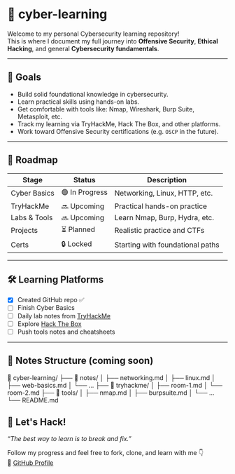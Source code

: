 # 🧠 cyber-learning

Welcome to my personal Cybersecurity learning repository!  
This is where I document my full journey into **Offensive Security**, **Ethical Hacking**, and general **Cybersecurity fundamentals**.

---

## 📍 Goals

- Build solid foundational knowledge in cybersecurity.
- Learn practical skills using hands-on labs.
- Get comfortable with tools like: Nmap, Wireshark, Burp Suite, Metasploit, etc.
- Track my learning via TryHackMe, Hack The Box, and other platforms.
- Work toward Offensive Security certifications (e.g. `OSCP` in the future).

---

## 🧭 Roadmap

| Stage        | Status | Description |
|--------------|--------|-------------|
| Cyber Basics | 🟢 In Progress | Networking, Linux, HTTP, etc. |
| TryHackMe    | 🔜 Upcoming | Practical hands-on practice |
| Labs & Tools | 🔜 Upcoming | Learn Nmap, Burp, Hydra, etc. |
| Projects     | ⏳ Planned | Realistic practice and CTFs |
| Certs        | 🔒 Locked | Starting with foundational paths |

---

## 🛠️ Learning Platforms

- [x] Created GitHub repo ✅  
- [ ] Finish Cyber Basics  
- [ ] Daily lab notes from [TryHackMe](https://tryhackme.com/)  
- [ ] Explore [Hack The Box](https://www.hackthebox.com/)  
- [ ] Push tools notes and cheatsheets

---

## 🔖 Notes Structure (coming soon)

📂 cyber-learning/
├── 📁 notes/
│ ├── networking.md
│ ├── linux.md
│ ├── web-basics.md
│ └── ...
├── 📁 tryhackme/
│ ├── room-1.md
│ └── room-2.md
├── 📁 tools/
│ ├── nmap.md
│ ├── burpsuite.md
│ └── ...
└── README.md


## 🚀 Let's Hack!

_“The best way to learn is to break and fix.”_

Follow my progress and feel free to fork, clone, and learn with me 👇  
📌 [GitHub Profile](https://github.com/Adham0x01)
